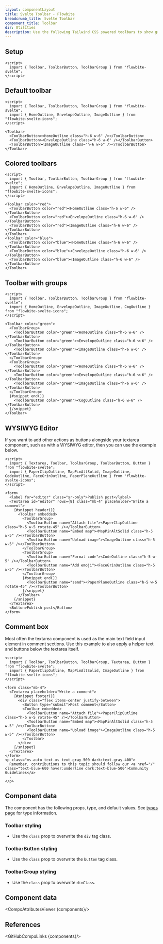 ```yaml
---
layout: componentLayout
title: Svelte Toolbar - Flowbite
breadcrumb_title: Svelte Toolbar
component_title: Toolbar
dir: Utilities
description: Use the following Tailwind CSS powered toolbars to show groups of tool buttons
---
```


<script>
	import { CompoAttributesViewer, GitHubCompoLinks } from '../../utils';
  import { Toolbar, ToolbarButton, ToolbarGroup, Avatar, Button, Textarea, Heading, A } from '$lib'

  const components = 'Toolbar, ToolbarButton, ToolbarGroup'
</script>

## Setup

```svelte example hideOutput
<script>
  import { Toolbar, ToolbarButton, ToolbarGroup } from "flowbite-svelte";
</script>
```

## Default toolbar

```svelte example
<script>
  import { Toolbar, ToolbarButton, ToolbarGroup } from "flowbite-svelte";
  import { HomeOutline, EnvelopeOutline, ImageOutline } from "flowbite-svelte-icons";
</script>

<Toolbar>
  <ToolbarButton><HomeOutline class="h-6 w-6" /></ToolbarButton>
  <ToolbarButton><EnvelopeOutline class="h-6 w-6" /></ToolbarButton>
  <ToolbarButton><ImageOutline class="h-6 w-6" /></ToolbarButton>
</Toolbar>
```

## Colored toolbars

```svelte example class="space-y-4"
<script>
  import { Toolbar, ToolbarButton, ToolbarGroup } from "flowbite-svelte";
  import { HomeOutline, EnvelopeOutline, ImageOutline } from "flowbite-svelte-icons";
</script>

<Toolbar color="red">
  <ToolbarButton color="red"><HomeOutline class="h-6 w-6" /></ToolbarButton>
  <ToolbarButton color="red"><EnvelopeOutline class="h-6 w-6" /></ToolbarButton>
  <ToolbarButton color="red"><ImageOutline class="h-6 w-6" /></ToolbarButton>
</Toolbar>
<Toolbar color="blue">
  <ToolbarButton color="blue"><HomeOutline class="h-6 w-6" /></ToolbarButton>
  <ToolbarButton color="blue"><EnvelopeOutline class="h-6 w-6" /></ToolbarButton>
  <ToolbarButton color="blue"><ImageOutline class="h-6 w-6" /></ToolbarButton>
</Toolbar>
```

## Toolbar with groups

```svelte example
<script>
  import { Toolbar, ToolbarButton, ToolbarGroup } from "flowbite-svelte";
  import { HomeOutline, EnvelopeOutline, ImageOutline, CogOutline } from "flowbite-svelte-icons";
</script>

<Toolbar color="green">
  <ToolbarGroup>
    <ToolbarButton color="green"><HomeOutline class="h-6 w-6" /></ToolbarButton>
    <ToolbarButton color="green"><EnvelopeOutline class="h-6 w-6" /></ToolbarButton>
    <ToolbarButton color="green"><ImageOutline class="h-6 w-6" /></ToolbarButton>
  </ToolbarGroup>
  <ToolbarGroup>
    <ToolbarButton color="green"><HomeOutline class="h-6 w-6" /></ToolbarButton>
    <ToolbarButton color="green"><EnvelopeOutline class="h-6 w-6" /></ToolbarButton>
    <ToolbarButton color="green"><ImageOutline class="h-6 w-6" /></ToolbarButton>
  </ToolbarGroup>
  {#snippet end()}
    <ToolbarButton color="green"><CogOutline class="h-6 w-6" /></ToolbarButton>
  {/snippet}
</Toolbar>
```

## WYSIWYG Editor

If you want to add other actions as buttons alongside your textarea component, such as with a WYSIWYG editor, then you can use the example below.

```svelte example
<script>
  import { Textarea, Toolbar, ToolbarGroup, ToolbarButton, Button } from "flowbite-svelte";
  import { PaperClipOutline, MapPinAltSolid, ImageOutline, CodeOutline, FaceGrinOutline, PaperPlaneOutline } from "flowbite-svelte-icons";
</script>

<form>
  <label for="editor" class="sr-only">Publish post</label>
  <Textarea id="editor" rows={8} class="mb-4" placeholder="Write a comment">
    {#snippet header()}
      <Toolbar embedded>
        <ToolbarGroup>
          <ToolbarButton name="Attach file"><PaperClipOutline class="h-5 w-5 rotate-45" /></ToolbarButton>
          <ToolbarButton name="Embed map"><MapPinAltSolid class="h-5 w-5" /></ToolbarButton>
          <ToolbarButton name="Upload image"><ImageOutline class="h-5 w-5" /></ToolbarButton>
        </ToolbarGroup>
        <ToolbarGroup>
          <ToolbarButton name="Format code"><CodeOutline class="h-5 w-5" /></ToolbarButton>
          <ToolbarButton name="Add emoji"><FaceGrinOutline class="h-5 w-5" /></ToolbarButton>
        </ToolbarGroup>
        {#snippet end()}
          <ToolbarButton name="send"><PaperPlaneOutline class="h-5 w-5 rotate-45" /></ToolbarButton>
        {/snippet}
      </Toolbar>
    {/snippet}
  </Textarea>
  <Button>Publish post</Button>
</form>
```

## Comment box

Most often the textarea component is used as the main text field input element in comment sections. Use this example to also apply a helper text and buttons below the textarea itself.

```svelte example class="space-y-4"
<script>
  import { Toolbar, ToolbarButton, ToolbarGroup, Textarea, Button } from "flowbite-svelte";
  import { PaperClipOutline, MapPinAltSolid, ImageOutline } from "flowbite-svelte-icons";
</script>

<form class="mb-4">
  <Textarea placeholder="Write a comment">
    {#snippet footer()}
      <div class="flex items-center justify-between">
        <Button type="submit">Post comment</Button>
        <Toolbar embedded>
          <ToolbarButton name="Attach file"><PaperClipOutline class="h-5 w-5 rotate-45" /></ToolbarButton>
          <ToolbarButton name="Embed map"><MapPinAltSolid class="h-5 w-5" /></ToolbarButton>
          <ToolbarButton name="Upload image"><ImageOutline class="h-5 w-5" /></ToolbarButton>
        </Toolbar>
      </div>
    {/snippet}
  </Textarea>
</form>
<p class="ms-auto text-xs text-gray-500 dark:text-gray-400">
  Remember, contributions to this topic should follow our <a href="/" class="text-blue-600 hover:underline dark:text-blue-500">Community Guidelines</a>
  .
</p>
```

## Component data

The component has the following props, type, and default values. See [types page](/docs/pages/typescript) for type information.

### Toolbar styling

- Use the `class` prop to overwrite the `div` tag class.

### ToolbarButton styling

- Use the `class` prop to overwrite the `button` tag class.

### ToolbarGroup styling

- Use the `class` prop to overwrite `divClass`.

## Component data

<CompoAttributesViewer {components}/>

## References

<GitHubCompoLinks {components}/>
